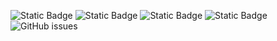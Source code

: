 ![Static Badge](https://img.shields.io/badge/blacklists-60-000000) ![Static Badge](https://img.shields.io/badge/blacklisted-2703372-cc0000) ![Static Badge](https://img.shields.io/badge/whitelisted-2244-00CC00) ![Static Badge](https://img.shields.io/badge/streaming_blacklist-28107-000000) ![GitHub issues](https://img.shields.io/github/issues/fabriziosalmi/blacklists)
